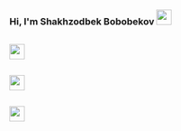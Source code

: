 ### Hi, I'm Shakhzodbek Bobobekov <img src="https://media.giphy.com/media/hvRJCLFzcasrR4ia7z/giphy.gif" width="27px" >
<code> <img src="https://upload.wikimedia.org/wikipedia/commons/thumb/0/00/HTML5_logo_black.svg/2048px-HTML5_logo_black.svg.png" width="27px" > </code>

<code> <img src="https://mpng.subpng.com/20180530/lt/kisspng-css3-computer-icons-font-5b0f2cae2f2641.0997397015277211341931.jpg" width="27px" > </code>

<code> <img src="https://sass-lang.com/assets/img/styleguide/white-e44bed0d.png" width="27px" > </code>
